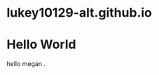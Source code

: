 # lukey10129-alt.github.io
<html>
<body>
<h1>Hello World</h1>
<p>hello megan  .</p>
</body>
</html>

